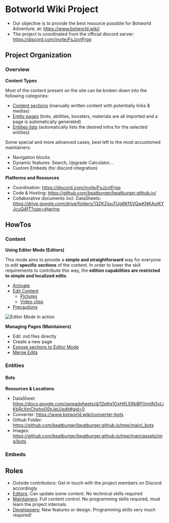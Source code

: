 # Botworld Wiki Project

- Our objective is to provide the best resource possible for Botworld Adventure, at: https://www.botworld.wiki/
- The project is coordinated from the official discord server: https://discord.com/invite/FsJzvtFrgq


## Project Organization

### Overview 

**Content Types**

Most of the content present on the site can be broken down into the following categories:

- [Content sections](https://github.com/beatburger/beatburger.github.io/blob/main/README.md#content) (manually written content with potentially links & medias)
- [Entity pages](https://github.com/beatburger/beatburger.github.io/blob/main/README.md#entities) (bots, abilities, boosters, materials are all imported and a page is automatically generated)
- [Entities lists](https://github.com/beatburger/beatburger.github.io/blob/main/README.md#entities) (automatically lists the desired infos for the selected entities)

Some special and more advanced cases, best left to the most accustomed maintainers:

- Navigation blocks
- Dynamic features: Search, Upgrade Calculator...
- Custom Embeds (for discord integration)

**Platforms and Resources**

- Coordination: https://discord.com/invite/FsJzvtFrgq
- Code & Hosting: https://github.com/beatburger/beatburger.github.io/
- Collaborative documents incl. DataSheets: https://drive.google.com/drive/folders/13ZKZipuTUg8KfSVQwKNKAoiKYJcuQ4fT?usp=sharing

## HowTos

### Content

**Using Editor Mode (Editors)**

This mode aims to provide a **simple and straightforward** way for everyone to edit **specific sections** of the content. In order to lower the skill requirements to contribute this way, the **edition capabilities are restricted to simple and localized edits**. 

- [Activate](/_docs/editor-mode.md#activate)
- [Edit Content](/_docs/editor-mode.md#edit-content)
  - [Pictures](/_docs/editor-mode.md#pictures)
  - [Video clips](/_docs/editor-mode.md#video-clips)
- [Precautions](/_docs/editor-mode.md#precautions)

![Editor Mode in action](https://cdn.discordapp.com/attachments/917809790284079114/979408919778697226/editor-mode.png)

**Managing Pages (Maintainers)**

- Edit .md files directly
- Create a new page
- [Expose sections to Editor Mode](/_docs/managing-pages.md#expose-sections-to-editor-mode)
- [Merge Edits](/_docs/managing-pages.md#merge-edits)




### Entities

#### Bots

**Resources & Locations**

- DataSheet: https://docs.google.com/spreadsheets/d/12eKq1OxHjfLERbBPOmjjN3yLjKbRcXmChsho00IrJeU/edit#gid=0
- Converter: https://www.botworld.wiki/converter-bots
- Github Folder: https://github.com/beatburger/beatburger.github.io/tree/main/_bots
- Images: https://github.com/beatburger/beatburger.github.io/tree/main/assets/img/bots


### Embeds



## Roles

- Outside contributors: Get in touch with the project members on Discord accordingly
- [Editors](/_docs/roles.md#editors): Can update some content. No technical skills required
- [Maintainers](/_docs/roles.md#editors): Full content control. No programming skills required, must learn the project internals.
- [Developpers](/_docs/roles.md#editors): New features or design. Programming skills very much required!
